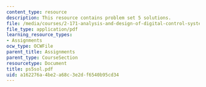 ```yaml
---
content_type: resource
description: This resource contains problem set 5 solutions.
file: /media/courses/2-171-analysis-and-design-of-digital-control-systems-fall-2006/a162276a4be2a68c3e2df6540b95cd34_ps5sol.pdf
file_type: application/pdf
learning_resource_types:
- Assignments
ocw_type: OCWFile
parent_title: Assignments
parent_type: CourseSection
resourcetype: Document
title: ps5sol.pdf
uid: a162276a-4be2-a68c-3e2d-f6540b95cd34
---
```

